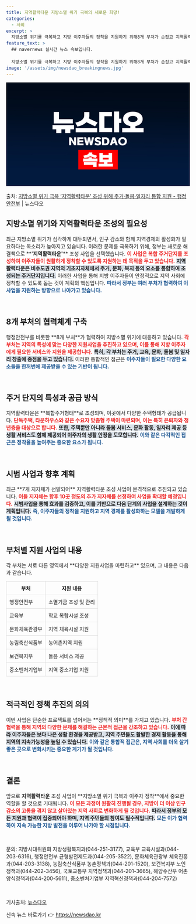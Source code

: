 ```yaml
---
title: 지역활력타운 지방소멸 위기 극복의 새로운 희망!
categories:
  - 사회
excerpt: >
  지방소멸 위기를 극복하고 지방 이주자들의 정착을 지원하기 위해8개 부처가 손잡고 지역활력타운 조성 사업을 통…
feature_text: >
  ## navernews 실시간 뉴스 속보입니다.

  지방소멸 위기를 극복하고 지방 이주자들의 정착을 지원하기 위해8개 부처가 손잡고 지역활력타운 조성 사업을 통…
image: '/assets/img/newsdao_breakingnews.jpg'
---
```


![뉴스다오 속보](/assets/img/newsdao_breakingnews.jpg)

<p>출처: <a href="https://newsdao.kr/2185" rel="dofollow">지방소멸 위기 극복 ‘지역활력타운’ 조성 위해  주거·돌봄·일자리 통합 지원 - 행정안전부</a> | 뉴스다오</p>

<h2 data-ke-size="size26">지방소멸 위기와 지역활력타운 조성의 필요성</h2>

<p data-ke-size="size16">최근 지방소멸 위기가 심각하게 대두되면서, 인구 감소와 함께 지역경제의 활성화가 필요하다는 목소리가 높아지고 있습니다. 이러한 문제를 극복하기 위해, 정부는 새로운 해결책으로 **'<b>지역활력타운'</b>** 조성 사업을 선택했습니다. <b><span style="color: #ee2323;">이 사업은 복합 주거단지를 조성하여 이주자들이 원활하게 정착할 수 있도록 지원하는 데 목적을 두고 있습니다.</span></b> <b><span style="background-color: #21538527;">지역활력타운은 비수도권 지역의 기초지자체에서 주거, 문화, 복지 등의 요소를 통합하여 조성되는 주거단지입니다.</span></b> 이러한 사업을 통해 지방 이주자들이 안정적으로 지역 사회에 정착할 수 있도록 돕는 것이 계획의 핵심입니다. <b><span style="color: #1a5490;">따라서 정부는 여러 부처가 협력하여 이 사업을 지원하는 방향으로 나아가고 있습니다.</span></b></p>

<p data-ke-size="size16">&nbsp;</p>

<h2 data-ke-size="size26">8개 부처의 협력체계 구축</h2>

<p data-ke-size="size16">행정안전부를 비롯한 **8개 부처**가 협력하여 지방소멸 위기에 대응하고 있습니다. <b><span style="color: #ee2323;">각 부처는 지역의 특성에 맞는 다양한 지원사업을 추진하고 있으며, 이를 통해 지방 이주자에게 필요한 서비스와 지원을 제공합니다.</span></b> <b><span style="background-color: #21538527;">특히, 각 부처는 주거, 교육, 문화, 돌봄 및 일자리 창출에 중점을 두고 있습니다.</span></b> 이러한 통합적인 접근은 <b><span style="color: #1a5490;">이주자들이 필요한 다양한 요소들을 한꺼번에 제공받을 수 있는 기반이 됩니다.</span></b></p>

<p data-ke-size="size16">&nbsp;</p>
  
<h2 data-ke-size="size26">주거 단지의 특성과 공급 방식</h2>

<p data-ke-size="size16">지역활력타운은 **복합주거형태**로 조성되며, 이곳에서 다양한 주택형태가 공급됩니다. <b><span style="color: #ee2323;">단독주택, 타운하우스와 같은 수요자 맞춤형 주택이 마련되며, 이는 특히 은퇴자와 청년층을 대상으로 합니다.</span></b> <b><span style="background-color: #21538527;">또한, 주택뿐만 아니라 돌봄 서비스, 문화 활동, 일자리 제공 등 생활 서비스도 함께 제공되어 이주자의 생활 안정을 도모합니다.</span></b> <b><span style="color: #1a5490;">이와 같은 다각적인 접근은 정착율을 높여주는 중요한 요소가 됩니다.</span></b></p>

<p data-ke-size="size16">&nbsp;</p>

<h2 data-ke-size="size26">시범 사업과 향후 계획</h2>

<p data-ke-size="size16">최근 **7개 지자체가 선발되어** 지역활력타운 조성 사업이 본격적으로 추진되고 있습니다. <b><span style="color: #ee2323;">이들 지자체는 향후 10곳 정도의 추가 지자체를 선정하여 사업을 확대할 예정입니다.</span></b> <b><span style="background-color: #21538527;">시범사업을 통해 효과를 검증하고, 이를 기반으로 다음 단계의 사업을 설계하는 것이 계획입니다.</span></b> <b><span style="color: #1a5490;">즉, 이주자들의 정착을 지원하고 지역 경제를 활성화하는 모델을 개발하게 될 것입니다.</span></b></p>

<p data-ke-size="size16">&nbsp;</p>

<h2 data-ke-size="size26">부처별 지원 사업의 내용</h2>

<p data-ke-size="size16">각 부처는 서로 다른 영역에서 **다양한 지원사업을 마련하고** 있으며, 그 내용은 다음과 같습니다.</p>

<table style="width:100%; border-collapse: collapse;">
  <tr>
    <th style="border: 1px solid #ddd; padding: 8px;">부처</th>
    <th style="border: 1px solid #ddd; padding: 8px;">지원 내용</th>
  </tr>
  <tr>
    <td style="border: 1px solid #ddd; padding: 8px;">행정안전부</td>
    <td style="border: 1px solid #ddd; padding: 8px;">소멸기금 조성 및 관리</td>
  </tr>
  <tr>
    <td style="border: 1px solid #ddd; padding: 8px;">교육부</td>
    <td style="border: 1px solid #ddd; padding: 8px;">학교 복합시설 조성</td>
  </tr>
  <tr>
    <td style="border: 1px solid #ddd; padding: 8px;">문화체육관광부</td>
    <td style="border: 1px solid #ddd; padding: 8px;">지역 체육시설 지원</td>
  </tr>
  <tr>
    <td style="border: 1px solid #ddd; padding: 8px;">농림축산식품부</td>
    <td style="border: 1px solid #ddd; padding: 8px;">농어촌지역 지원</td>
  </tr>
  <tr>
    <td style="border: 1px solid #ddd; padding: 8px;">보건복지부</td>
    <td style="border: 1px solid #ddd; padding: 8px;">돌봄 서비스 제공</td>
  </tr>
  <tr>
    <td style="border: 1px solid #ddd; padding: 8px;">중소벤처기업부</td>
    <td style="border: 1px solid #ddd; padding: 8px;">지역 중소기업 지원</td>
  </tr>
</table>

<p data-ke-size="size16">&nbsp;</p>

<h2 data-ke-size="size26">적극적인 정책 추진의 의의</h2>

<p data-ke-size="size16">이번 사업은 단순한 프로젝트를 넘어서는 **정책적 의미**를 가지고 있습니다. <b><span style="color: #ee2323;">부처 간 협력을 통해 지역의 다양한 문제를 해결하는 근본적 접근을 강조하고 있습니다.</span></b> <b><span style="background-color: #21538527;">이에 따라 이주자들은 보다 나은 생활 환경을 제공받고, 지역 주민들도 활발한 경제 활동을 통해 지역의 지속가능성을 높일 수 있습니다.</span></b> <b><span style="color: #1a5490;">이와 같은 통합적 접근은, 지역 사회를 더욱 살기 좋은 곳으로 변화시키는 중요한 계기가 될 것입니다.</span></b></p>

<p data-ke-size="size16">&nbsp;</p>

<h2 data-ke-size="size26">결론</h2>

<p data-ke-size="size16">앞으로 <b>지역활력타운</b> 조성 사업이 **지방소멸 위기 극복과 이주자 정착**에서 중요한 역할을 할 것으로 기대됩니다. <b><span style="color: #ee2323;">이 모든 과정이 원활히 진행될 경우, 지방이 더 이상 인구 감소의 고통을 겪지 않고 살아있는 지역 사회로 변화하게 될 것입니다.</span></b> <b><span style="background-color: #21538527;">따라서 정부의 모든 지원과 협력이 집중되어야 하며, 지역 주민들의 참여도 필수적입니다.</span></b> <b><span style="color: #1a5490;">모든 이가 협력하여 지속 가능한 지방 발전을 이루어 나가야 할 시점입니다.</span></b></p>

<p data-ke-size="size16">&nbsp;</p> 

<p data-ke-size="size16">문의: 지방시대위원회 지방생활복지과(044-251-3177), 교육부 교육시설과(044-203-6316), 행정안전부 균형발전제도과(044-205-3522), 문화체육관광부 체육진흥과(044-203-3138), 농림축산식품부 농촌정책과(044-201-1520), 보건복지부 노인정책과(044-202-3456), 국토교통부 지역정책과(044-201-3665), 해양수산부 어촌양식정책과(044-200-5611), 중소벤처기업부 지역혁신정책과(044-204-7572)</p>

<p data-ke-size="size16">&nbsp;</p>

<p data-ke-size="size16">기사출처: <a href="https://newsdao.kr/2185" target="_blank">뉴스다오</a></p> 

신속 뉴스 바로가기 👉 <a href="https://newsdao.kr" rel="dofollow">https://newsdao.kr</a>


